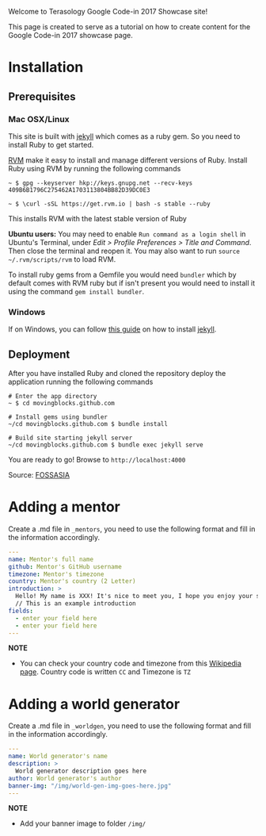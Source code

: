 Welcome to Terasology Google Code-in 2017 Showcase site!

This page is created to serve as a tutorial on how to create content for the Google Code-in 2017 showcase page.

# Installation
## Prerequisites
### Mac OSX/Linux
This site is built with [jekyll](https://jekyllrb.com/) which comes as a ruby gem. So you need to install Ruby to get started.

[RVM](https://rvm.io/) make it easy to install and manage different versions of Ruby. Install Ruby using RVM by running the following commands

```
~ $ gpg --keyserver hkp://keys.gnupg.net --recv-keys 409B6B1796C275462A1703113804BB82D39DC0E3

~ $ \curl -sSL https://get.rvm.io | bash -s stable --ruby
```

This installs RVM with the latest stable version of Ruby

**Ubuntu users:** You may need to enable `Run command as a login shell` in Ubuntu's Terminal, under _Edit > Profile Preferences > Title and Command_. Then close the terminal and reopen it. You may also want to run `source ~/.rvm/scripts/rvm` to load RVM.

To install ruby gems from a Gemfile you would need `bundler` which by default comes with RVM ruby but if isn't present you would need to install it using the command `gem install bundler`.

### Windows

If on Windows, you can follow [this guide](https://jekyllrb.com/docs/windows/) on how to install [jekyll](https://jekyllrb.com/).

## Deployment
After you have installed Ruby and cloned the repository deploy the application running the following commands
```
# Enter the app directory
~ $ cd movingblocks.github.com

# Install gems using bundler
~/cd movingblocks.github.com $ bundle install

# Build site starting jekyll server
~/cd movingblocks.github.com $ bundle exec jekyll serve
```

You are ready to go! Browse to `http://localhost:4000`


Source: [FOSSASIA](https://github.com/fossasia/gci16.fossasia.org/wiki/Installation)

# Adding a mentor

Create a <github username>.md file in `_mentors`, you need to use the following format and fill in the information accordingly.

```yaml
---
name: Mentor's full name
github: Mentor's GitHub username
timezone: Mentor's timezone
country: Mentor's country (2 Letter)
introduction: >
  Hello! My name is XXX! It's nice to meet you, I hope you enjoy your stay in MovingBlocks :D
  // This is an example introduction
fields:
  - enter your field here
  - enter your field here
---  
```
**NOTE**
- You can check your country code and timezone from this [Wikipedia page](https://en.wikipedia.org/wiki/List_of_tz_database_time_zones). Country code is written `CC` and Timezone is `TZ`

# Adding a world generator

Create a <world generator name>.md file in `_worldgen`, you need to use the following format and fill in the information accordingly.

```yaml
---
name: World generator's name
description: >
  World generator description goes here
author: World generator's author
banner-img: "/img/world-gen-img-goes-here.jpg"
---
```
**NOTE**
- Add your banner image to folder `/img/`
